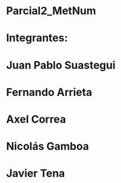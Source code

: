 # Parcial2_MetNum
# Integrantes:
# Juan Pablo Suastegui
# Fernando Arrieta
# Axel Correa
# Nicolás Gamboa
# Javier Tena
